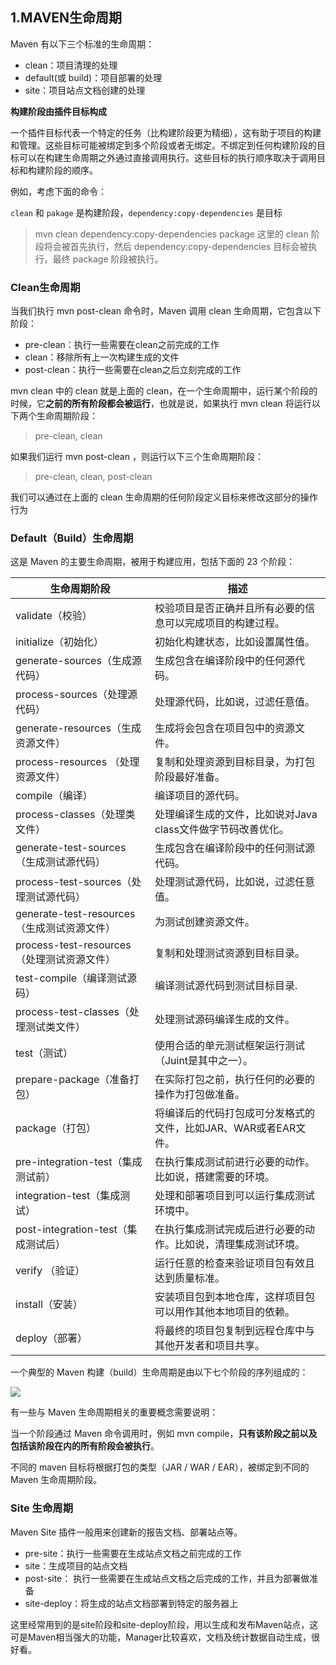 
## 1.MAVEN生命周期

Maven 有以下三个标准的生命周期：

* clean：项目清理的处理
* default(或 build)：项目部署的处理
* site：项目站点文档创建的处理

**构建阶段由插件目标构成**

一个插件目标代表一个特定的任务（比构建阶段更为精细），这有助于项目的构建和管理。这些目标可能被绑定到多个阶段或者无绑定。不绑定到任何构建阶段的目标可以在构建生命周期之外通过直接调用执行。这些目标的执行顺序取决于调用目标和构建阶段的顺序。

例如，考虑下面的命令：

`clean` 和 `pakage` 是构建阶段，`dependency:copy-dependencies` 是目标

> mvn clean dependency:copy-dependencies package
这里的 clean 阶段将会被首先执行，然后 dependency:copy-dependencies 目标会被执行，最终 package 阶段被执行。

### Clean生命周期

当我们执行 mvn post-clean 命令时，Maven 调用 clean 生命周期，它包含以下阶段：

* pre-clean：执行一些需要在clean之前完成的工作
* clean：移除所有上一次构建生成的文件
* post-clean：执行一些需要在clean之后立刻完成的工作

mvn clean 中的 clean 就是上面的 clean，在一个生命周期中，运行某个阶段的时候，它**之前的所有阶段都会被运行**，也就是说，如果执行 mvn clean 将运行以下两个生命周期阶段：

> pre-clean, clean

如果我们运行 mvn post-clean ，则运行以下三个生命周期阶段：

> pre-clean, clean, post-clean


我们可以通过在上面的 clean 生命周期的任何阶段定义目标来修改这部分的操作行为


### Default（Build）生命周期

这是 Maven 的主要生命周期，被用于构建应用，包括下面的 23 个阶段：

| 生命周期阶段| 	描述|
|---|---|
| validate（校验）| 	校验项目是否正确并且所有必要的信息可以完成项目的构建过程。|
| initialize（初始化）| 	初始化构建状态，比如设置属性值。|
| generate-sources（生成源代码）| 	生成包含在编译阶段中的任何源代码。|
| process-sources（处理源代码）| 	处理源代码，比如说，过滤任意值。|
| generate-resources（生成资源文件）| 	生成将会包含在项目包中的资源文件。|
| process-resources （处理资源文件）| 	复制和处理资源到目标目录，为打包阶段最好准备。|
| compile（编译）| 	编译项目的源代码。|
| process-classes（处理类文件）| 	处理编译生成的文件，比如说对Java class文件做字节码改善优化。|
| generate-test-sources（生成测试源代码）| 	生成包含在编译阶段中的任何测试源代码。|
| process-test-sources（处理测试源代码）| 	处理测试源代码，比如说，过滤任意值。|
| generate-test-resources（生成测试资源文件）| 	为测试创建资源文件。|
| process-test-resources（处理测试资源文件）| 	复制和处理测试资源到目标目录。|
| test-compile（编译测试源码）| 	编译测试源代码到测试目标目录.|
| process-test-classes（处理测试类文件）| 	处理测试源码编译生成的文件。|
| test（测试）| 	使用合适的单元测试框架运行测试（Juint是其中之一）。|
| prepare-package（准备打包）| 	在实际打包之前，执行任何的必要的操作为打包做准备。|
| package（打包）| 	将编译后的代码打包成可分发格式的文件，比如JAR、WAR或者EAR文件。|
| pre-integration-test（集成测试前）| 	在执行集成测试前进行必要的动作。比如说，搭建需要的环境。|
| integration-test（集成测试）| 	处理和部署项目到可以运行集成测试环境中。|
| post-integration-test（集成测试后）| 	在执行集成测试完成后进行必要的动作。比如说，清理集成测试环境。|
| verify （验证）| 	运行任意的检查来验证项目包有效且达到质量标准。|
| install（安装）| 	安装项目包到本地仓库，这样项目包可以用作其他本地项目的依赖。|
| deploy（部署）| 	将最终的项目包复制到远程仓库中与其他开发者和项目共享。|

一个典型的 Maven 构建（build）生命周期是由以下七个阶段的序列组成的：

![](http://q644ctb89.bkt.clouddn.com/mweb/15824382402813.jpg)

有一些与 Maven 生命周期相关的重要概念需要说明：

当一个阶段通过 Maven 命令调用时，例如 mvn compile，**只有该阶段之前以及包括该阶段在内的所有阶段会被执行**。

不同的 maven 目标将根据打包的类型（JAR / WAR / EAR），被绑定到不同的 Maven 生命周期阶段。

### Site 生命周期

Maven Site 插件一般用来创建新的报告文档、部署站点等。

* pre-site：执行一些需要在生成站点文档之前完成的工作
* site：生成项目的站点文档
* post-site： 执行一些需要在生成站点文档之后完成的工作，并且为部署做准备
* site-deploy：将生成的站点文档部署到特定的服务器上

这里经常用到的是site阶段和site-deploy阶段，用以生成和发布Maven站点，这可是Maven相当强大的功能，Manager比较喜欢，文档及统计数据自动生成，很好看。
